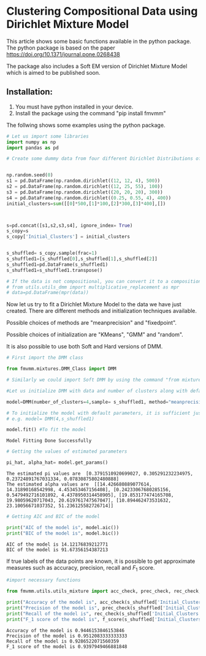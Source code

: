 # Clustering Compositional Data using Dirichlet Mixture Model

This article shows some basic functions available in the python package. The python package is based on the paper https://doi.org/10.1371/journal.pone.0268438

The package also includes a Soft EM version of Dirichlet Mixture Model which is aimed to be published soon.

## Installation:

1. You must have python installed in your device.
2. Install the package using the command "pip install fmvmm"

The follwing shows some examples using the python package.


```python
# Let us import some libraries
import numpy as np
import pandas as pd
```


```python
# Create some dummy data from four different Dirichlet Distributions of dimension 3


np.random.seed(0)
s1 = pd.DataFrame(np.random.dirichlet((12, 12, 4), 500))
s2 = pd.DataFrame(np.random.dirichlet((12, 25, 55), 100))
s3 = pd.DataFrame(np.random.dirichlet((20, 20, 20), 300))
s4 = pd.DataFrame(np.random.dirichlet((0.25, 0.55, 4), 400))
initial_clusters=sum([[0]*500,[1]*100,[2]*300,[3]*400],[])



s=pd.concat([s1,s2,s3,s4], ignore_index= True)
s_copy=s
s_copy['Initial_Clusters'] = initial_clusters


s_shuffled= s_copy.sample(frac=1)
s_shuffled1=[s_shuffled[0],s_shuffled[1],s_shuffled[2]]
s_shuffled1=pd.DataFrame(s_shuffled1)
s_shuffled1=s_shuffled1.transpose()

# If the data is not compositional, you can convert it to a compositional data by using the following code.
# from utils.utils_dmm import multiplicative_replacement as mpr
# data=pd.DataFrame(mpr(data))
```

Now let us try to fit a Dirichlet Mixture Model to the data we have just created. There are different methods and initialization techniques available.

Possible choices of methods are "meanprecision" and "fixedpoint".

Possible choices of initialization are "KMeans", "GMM" and "random".

It is also possible to use both Soft and Hard versions of DMM.

```python
# First import the DMM class

from fmvmm.mixtures.DMM_Class import DMM

# Similarly we could import Soft DMM by using the command "from mixtures.DMM_Soft_Class import DMM_Soft"

#Let us initialize DMM with data and number of clusters along with default parameters.

model=DMM(number_of_clusters=4,sample= s_shuffled1, method="meanprecision", initialization="KMeans", tol=0.0001)

# To initialize the model with default parameters, it is sufficient just to supply number of clusters and the data.
# e.g. model= DMM(4,s_shuffled1)

model.fit() #To fit the model
```

    Model Fitting Done Successfully



```python
# Getting the values of estimated parameters

pi_hat, alpha_hat= model.get_params()
```

    The estimated pi values are  [0.3791510920699027, 0.305291232234975, 0.23724891767031334, 0.07830875802480888]
    The estimated alpha values are  [[14.426680889077614, 14.31890168542998, 4.453453467156408], [0.24233067680285156, 0.5479492716101892, 4.4378950314458905], [19.853177474165708, 19.98059620717043, 20.619761747567047], [10.894462473531632, 23.10056671037352, 51.236125582726714]]



```python
# Getting AIC and BIC of the model

print("AIC of the model is", model.aic())
print("BIC of the model is", model.bic())
```

    AIC of the model is 14.12176839212771
    BIC of the model is 91.67356154387213


If true labels of the data points are known, it is possible to get approximate measures such as accuracy, precision, recall and $F_1$ score.


```python
#import necessary functions

from fmvmm.utils.utils_mixture import acc_check, prec_check, rec_check, f_score

print("Accuracy of the model is", acc_check(s_shuffled['Initial_Clusters'], model.predict()))
print("Precision of the model is", prec_check(s_shuffled['Initial_Clusters'], model.predict()))
print("Recall of the model is", rec_check(s_shuffled['Initial_Clusters'], model.predict()))
print("F_1 score of the model is", f_score(s_shuffled['Initial_Clusters'], model.predict()))
```

    Accuracy of the model is 0.9446153846153846
    Precision of the model is 0.9512083333333333
    Recall of the model is 0.9286522071560359
    F_1 score of the model is 0.9397949466881848
